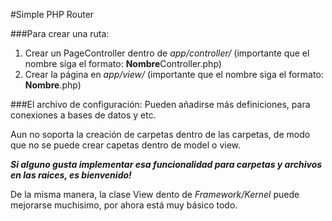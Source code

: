 #Simple PHP Router

###Para crear una ruta:
1. Crear un PageController dentro de *app/controller/* (importante que el nombre siga el formato: **Nombre**Controller.php)
2. Crear la página en *app/view/* (importante que el nombre siga el formato: **Nombre**.php)

###El archivo de configuración:
Pueden añadirse más definiciones, para conexiones a bases de datos y etc.

Aun no soporta la creación de carpetas dentro de las carpetas, de modo que no se puede crear capetas dentro de model o view. 

***Si alguno gusta implementar esa funcionalidad para carpetas y archivos en las raices, es bienvenido!***

De la misma manera, la clase View dento de *Framework/Kernel* puede mejorarse muchisimo, por ahora está muy básico todo.